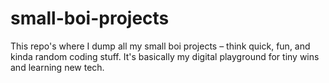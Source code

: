 # small-boi-projects
This repo's where I dump all my small boi projects – think quick, fun, and kinda random coding stuff. It's basically my digital playground for tiny wins and learning new tech.
